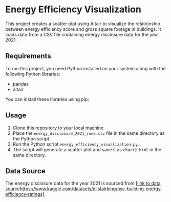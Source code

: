 # Energy Efficiency Visualization

This project creates a scatter plot using Altair to visualize the relationship between energy efficiency score and gross square footage in buildings. It loads data from a CSV file containing energy disclosure data for the year 2021.

## Requirements

To run this project, you need Python installed on your system along with the following Python libraries:

- pandas
- altair

You can install these libraries using pip:
## Usage

1. Clone this repository to your local machine.
2. Place the `energy_disclosure_2021_rows.csv` file in the same directory as the Python script.
3. Run the Python script `energy_efficiency_visualization.py`.
4. The script will generate a scatter plot and save it as `chart2.html` in the same directory.

## Data Source

The energy disclosure data for the year 2021 is sourced from [[link to data source](https://www.kaggle.com/datasets/alistairking/nyc-building-energy-efficiency-ratings)https://www.kaggle.com/datasets/alistairking/nyc-building-energy-efficiency-ratings].
